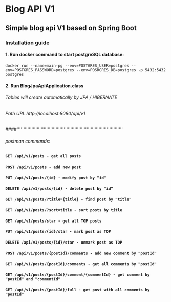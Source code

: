 # Blog API V1
## Simple blog api V1 based on Spring Boot

### Installation guide

#### 1. Run docker command to start postgreSQL database:
``docker run --name=main-pg --env=POSTGRES_USER=postgres --env=POSTGRES_PASSWORD=postgres --env=POSRGRES_DB=postgres -p 5432:5432 postgres``

#### 2. Run BlogJpaApiApplication.class

###### Tables will create automatically by JPA / HIBERNATE

###### Path URL http://localhost:8080/api/v1

####'''''''''''''''''''''''''''''''''''''''''''''''''''''''''''''''''''''''''''''''
###### postman commands:

#### ``GET /api/v1/posts - get all posts``
#### ``POST /api/v1/posts - add new post``
#### ``PUT /api/v1/posts/{id} - modify post by "id"``
#### ``DELETE /api/v1/posts/{id} - delete post by "id"``
#### ``GET /api/v1/posts/?title={title} - find post by "title"``
#### ``GET /api/v1/posts/?sort=title - sort posts by title``
#### ``GET /api/v1/posts/star - get all TOP posts``
#### ``PUT /api/v1/posts/{id}/star - mark post as TOP``
#### ``DELETE /api/v1/posts/{id}/star - unmark post as TOP``
#### ``POST /api/v1/posts/{postId}/comments - add new comment by "postId"``
#### ``GET /api/v1/posts/{postId}/comments - get all comments by "postId"``
#### ``GET /api/v1/posts/{postId}/comment/{commentId} - get comment by "postId" and "commentId"``
#### ``GET /api/v1/posts/{postId}/full - get post with all comments by "postId"``






